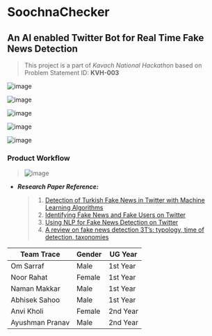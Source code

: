 # SoochnaChecker
## An AI enabled Twitter Bot for Real Time Fake News Detection 
>  This project is a part of _Kavach National Hackathon_ based on Problem Statement ID: **KVH-003**

![image](https://github.com/itsOmSarraf/SoochnaChecker/assets/83817663/ae644bc3-c8dd-496e-b45b-c571395942d8)

![image](https://github.com/itsOmSarraf/SoochnaChecker/assets/83817663/d1d47162-a9ef-4560-a693-8de9e5d6433b)

![image](https://github.com/itsOmSarraf/SoochnaChecker/assets/83817663/5031d952-92d8-42f9-8480-372dea59e6ae)

![image](https://github.com/itsOmSarraf/SoochnaChecker/assets/83817663/1ee6a38a-547f-4d60-a2a8-380aea018a7d)

![image](https://github.com/itsOmSarraf/SoochnaChecker/assets/83817663/f260b0f6-f2df-41c8-8a56-50990d36505f)


### Product Workflow

> ![image](https://user-images.githubusercontent.com/110292494/233871363-766714f8-1b37-4646-8364-439eb5f4add0.jpg)

- ***Research Paper Reference:***
  > 1. [Detection of Turkish Fake News in Twitter with Machine Learning Algorithms](https://www.ncbi.nlm.nih.gov/pmc/articles/PMC8485117/#Sec3title)
  > 2. [Identifying Fake News and Fake Users on Twitter](https://www.sciencedirect.com/science/article/pii/S1877050918312559)
  > 3. [Using NLP for Fake News Detection on Twitter](https://link.springer.com/chapter/10.1007/978-3-030-49186-4_34#Fn4)
  > 4. [A review on fake news detection 3T’s: typology, time of detection, taxonomies](https://link.springer.com/article/10.1007/s10207-022-00625-3)

| Team Trace | Gender | UG Year
| --- | --- | --- |
| Om Sarraf | Male | 1st Year |
| Noor Rahat | Female | 1st Year |
| Naman Makkar | Male | 1st Year |
| Abhisek Sahoo | Male | 1st Year |
| Anvi Kholi | Female | 2nd Year |
| Ayushman Pranav | Male | 2nd Year |
